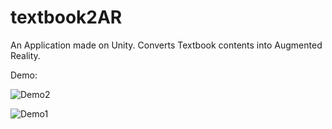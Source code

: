 # textbook2AR
An Application made on Unity. 
Converts Textbook contents into Augmented Reality.


Demo:


![Demo2](https://user-images.githubusercontent.com/56072843/97777608-7280fe00-1b97-11eb-8e46-bf1d15c8eeb4.PNG)


![Demo1](https://user-images.githubusercontent.com/56072843/97777585-52e9d580-1b97-11eb-8325-e1890f32d2b0.PNG)
